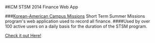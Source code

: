 #KCM STSM 2014 Finance Web App

###[Korean-American Campus Missions](kcmonline.org) Short Term Summer Missions program's web application used to record all finance. 
####Used by over 100 active users on a daily basis for the duration of the STSM program. 

[Check it out Here!](kcmstsm2014.herokuapp.com)

